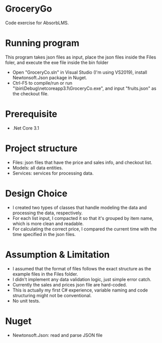 # GroceryGo
Code exercise for AbsorbLMS.

# Running program

This program takes json files as input, place the json files inside the Files foler, and execute the exe file inside the bin folder

- Open "GroceryCo.sln" in Visual Studio (I'm using VS2019), install Newtonsoft.Json package in Nuget.
- Ctrl-F5 to compile/run or run "\bin\Debug\netcoreapp3.1\GroceryCo.exe", and input "fruits.json" as the checkout file.

# Prerequisite

- .Net Core 3.1

# Project structure

- Files: json files that have the price and sales info, and checkout list.
- Models: all data entities.
- Services: services for processing data.

# Design Choice

- I created two types of classes that handle modeling the data and processing the data, respectively.
- For each list input, I compacted it so that it's grouped by item name, which is more clean and readable.
- For calculating the correct price, I compared the current time with the time specified in the json files.

# Assumption & Limitation

- I assumed that the format of files follows the exact structure as the example files in the Files folder.
- I didn't implement any data validation logic, just simple error catch.
- Currently the sales and prices json file are hard-coded.
- This is actually my first C# experience, variable naming and code structuring might not be conventional.
- No unit tests.

# Nuget

- Newtonsoft.Json: read and parse JSON file

